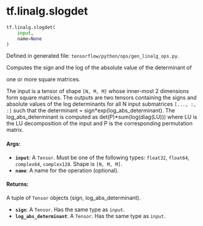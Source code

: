 <div itemscope itemtype="http://developers.google.com/ReferenceObject">
<meta itemprop="name" content="tf.linalg.slogdet" />
</div>

# tf.linalg.slogdet

``` python
tf.linalg.slogdet(
    input,
    name=None
)
```



Defined in generated file: `tensorflow/python/ops/gen_linalg_ops.py`.

Computes the sign and the log of the absolute value of the determinant of

one or more square matrices.

The input is a tensor of shape `[N, M, M]` whose inner-most 2 dimensions
form square matrices. The outputs are two tensors containing the signs and
absolute values of the log determinants for all N input submatrices
`[..., :, :]` such that the determinant = sign*exp(log_abs_determinant).
The log_abs_determinant is computed as det(P)*sum(log(diag(LU))) where LU
is the LU decomposition of the input and P is the corresponding
permutation matrix.

#### Args:

* <b>`input`</b>: A `Tensor`. Must be one of the following types: `float32`, `float64`, `complex64`, `complex128`.
    Shape is `[N, M, M]`.
* <b>`name`</b>: A name for the operation (optional).


#### Returns:

A tuple of `Tensor` objects (sign, log_abs_determinant).

* <b>`sign`</b>: A `Tensor`. Has the same type as `input`.
* <b>`log_abs_determinant`</b>: A `Tensor`. Has the same type as `input`.